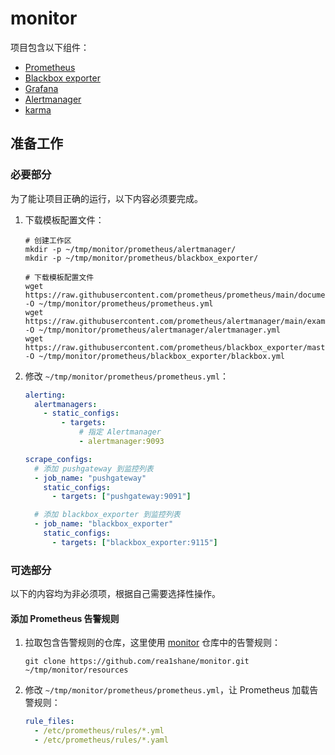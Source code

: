# monitor

项目包含以下组件：

- [Prometheus](https://github.com/prometheus/prometheus)
- [Blackbox exporter](https://github.com/prometheus/blackbox_exporter)
- [Grafana](https://github.com/grafana/grafana)
- [Alertmanager](https://github.com/prometheus/alertmanager)
- [karma](https://github.com/prymitive/karma)

## 准备工作

### 必要部分

为了能让项目正确的运行，以下内容必须要完成。

1. 下载模板配置文件：

   ```shell
   # 创建工作区
   mkdir -p ~/tmp/monitor/prometheus/alertmanager/
   mkdir -p ~/tmp/monitor/prometheus/blackbox_exporter/

   # 下载模板配置文件
   wget https://raw.githubusercontent.com/prometheus/prometheus/main/documentation/examples/prometheus.yml -O ~/tmp/monitor/prometheus/prometheus.yml
   wget https://raw.githubusercontent.com/prometheus/alertmanager/main/examples/ha/alertmanager.yml -O ~/tmp/monitor/prometheus/alertmanager/alertmanager.yml
   wget https://raw.githubusercontent.com/prometheus/blackbox_exporter/master/blackbox.yml -O ~/tmp/monitor/prometheus/blackbox_exporter/blackbox.yml
   ```

2. 修改 `~/tmp/monitor/prometheus/prometheus.yml`：

   ```yaml
   alerting:
     alertmanagers:
       - static_configs:
           - targets:
               # 指定 Alertmanager
               - alertmanager:9093

   scrape_configs:
     # 添加 pushgateway 到监控列表
     - job_name: "pushgateway"
       static_configs:
         - targets: ["pushgateway:9091"]

     # 添加 blackbox_exporter 到监控列表
     - job_name: "blackbox_exporter"
       static_configs:
         - targets: ["blackbox_exporter:9115"]
   ```

### 可选部分

以下的内容均为非必须项，根据自己需要选择性操作。

#### 添加 Prometheus 告警规则

1. 拉取包含告警规则的仓库，这里使用 [monitor](https://github.com/rea1shane/monitor) 仓库中的告警规则：

   ```shell
   git clone https://github.com/rea1shane/monitor.git ~/tmp/monitor/resources
   ```

2. 修改 `~/tmp/monitor/prometheus/prometheus.yml`，让 Prometheus 加载告警规则：

   ```yaml
   rule_files:
     - /etc/prometheus/rules/*.yml
     - /etc/prometheus/rules/*.yaml
   ```

